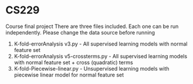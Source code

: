 # CS229
Course final project
There are three files included. Each one can be run independently. Please change the data source before running
1) K-fold-errorAnalysis v3.py   -   All supervised learning models with normal feature set
2) K-fold-errorAnalysis v5-crossterms.py    -   All supervised learning models with normal feature set + cross (quadratic) terms
3) K-fold-Piecewise-linear.py   -   Unsupervised learning models with piecewise linear model for normal feature set
